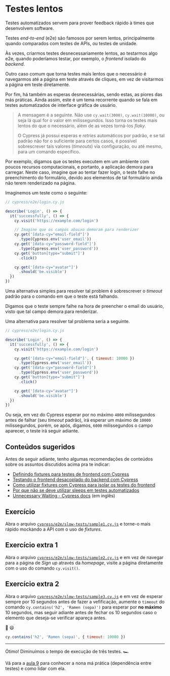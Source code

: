 # Testes lentos

Testes automatizados servem para prover feedback rápido à times que desenvolvem software.

Testes _end-to-end_ (e2e) são famosos por serem lentos, principalmente quando comparados com testes de APIs, ou testes de unidade.

Às vezes, criarmos testes desnecessariamente lentos, ao testarmos algo e2e, quando poderíamos testar, por exemplo, o _frontend_ isolado do _backend_.

Outro caso comum que torna testes mais lentos que o necessário é navegarmos até a página em teste através de cliques, em vez de visitarmos a página em teste diretamente.

Por fim, há também as esperas desnecessárias, sendo estas, as piores das más práticas. Ainda assim, este é um tema recorrente quando se fala em testes automatizados de interface gráfica de usuário.

> A mensagem é a seguinte. Não use `cy.wait(3000)`, `cy.wait(10000)`, ou seja lá qual for o valor em milissegundos. Isso torna os testes mais lentos do que o necessário, além de as vezes torná-los _flaky_.
>
> O Cypress já possui esperas e _retries_ automáticos por padrão, e se tal padrão não for o suficiente para certos casos, é possível sobrescrever tais valores (_timeouts_) via configuração, ou até mesmo, para um comando específico.

Por exemplo, digamos que os testes executem em um ambiente com poucos recursos computacionais, e portanto, a aplicação demora para carregar. Neste caso, imagine que ao tentar fazer login, o teste falhe no preenchimento do formulário, devido aos elementos de tal formulário ainda não terem renderizado na página.

Imaginemos um teste como o seguinte:

```js
// cypress/e2e/login.cy.js

describe('Login', () => {
  it('successfully', () => {
    cy.visit('https://example.com/login')

    // Imagine que os campos abaixo demoram para renderizer
    cy.get('[data-cy="email-field"]')
      .type(Cypress.env('user_email'))
    cy.get('[data-cy="password-field"]')
      .type(Cypress.env('user_password'))
    cy.get('button[type="submit"]')
      .click()

    cy.get('[data-cy="avatar"]')
      .should('be.visible')
  })
})
```

Uma alternativa simples para resolver tal problem é sobrescrever o _timeout_ padrão para o comando em que o teste está falhando.

Digamos que o teste sempre falhe na hora de preencher o email do usuário, visto que tal campo demora para renderizar.

Uma alternativa para resolver tal problema seria a seguinte.

```js
// cypress/e2e/login.cy.js

describe('Login', () => {
  it('successfully', () => {
    cy.visit('https://example.com/login')

    cy.get('[data-cy="email-field"]', { timeout: 10000 })
      .type(Cypress.env('user_email'))
    cy.get('[data-cy="password-field"]')
      .type(Cypress.env('user_password'))
    cy.get('button[type="submit"]')
      .click()

    cy.get('[data-cy="avatar"]')
      .should('be.visible')
  })
})
```

Ou seja, em vez do Cypress esperar por no máximo `4000` milissegundos antes de falhar (seu _timeout_ padrão), irá esperar um máximo de `10000` milissegundos, porém, se após, digamos, `6000` milissegundos o campo aparecer, o teste irá seguir adiante.

## Conteúdos sugeridos

Antes de seguir adiante, tenho algumas recomendações de conteúdos sobre os assuntos discutidos acima pra te indicar:

- [Definindo fixtures para testes de frontend com Cypress](https://youtu.be/2RK3f0tGOIs)
- [Testando o frontend desacoplado do backend com Cypress](https://www.linkedin.com/posts/walmyr-lima-e-silva-filho_testando-o-frontend-desacoplado-do-backend-activity-6779095750941966336-myw8)
- [Como utilizar fixtures com Cypress para isolar os testes do frontend](https://talkingabouttesting.com/2021/02/16/como-utilizar-fixtures-com-cypress-para-isolar-os-testes-do-frontend/)
- [Por que não se deve utilizar sleeps em testes automatizados](https://talkingabouttesting.com/2017/11/20/por-que-nao-se-deve-utilizar-sleeps-em-testes-automatizados/)
- [Unnecessary Waiting - Cypress docs](https://docs.cypress.io/guides/references/best-practices#Unnecessary-Waiting) (em inglês)

## Exercício

Abra o arquivo [`cypress/e2e/slow-tests/sample1.cy.js`](../cypress/e2e/slow-tests/sample1.cy.js) e torne-o mais rápido mockando a API com o uso de _fixtures_.

## Exercício extra 1

Abra o arquivo [`cypress/e2e/slow-tests/sample2.cy.js`](../cypress/e2e/slow-tests/sample2.cy.js) e em vez de navegar para a página de _Sign up_ através da _homepage_, visite a página diretamente com o uso do comando `cy.visit()`.

## Exercício extra 2

Abra o arquivo [`cypress/e2e/slow-tests/sample3.cy.js`](../cypress/e2e/slow-tests/sample3.cy.js) e em vez de esperar sempre por 10 segundos antes de fazer a vefificação, aumente o `timeout` do comando `cy.contains('h2', 'Ramen (sopa)')` para esperar por **no máximo** 10 segundos, mas seguir adiante antes de fechar os 10 segundos caso o elemento que deseja-se verificar apareça antes.

🙊 😃

```js
cy.contains('h2', 'Ramen (sopa)', { timeout: 10000 })
```

___

Ótimo! Diminuímos o tempo de execução de três testes. 🏎️

Vá para a [aula 9](./9.md) para conhecer a nona má prática (dependência entre testes) e como lidar com ela.
